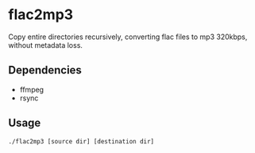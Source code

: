 # flac2mp3
Copy entire directories recursively, converting flac files to mp3 320kbps, without metadata loss.


## Dependencies
- ffmpeg
- rsync

## Usage
```bash
./flac2mp3 [source dir] [destination dir]
```
